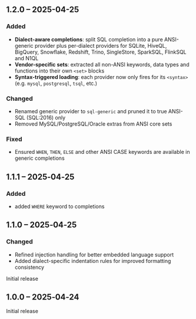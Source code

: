 ## 1.2.0 – 2025-04-25

### Added

- **Dialect-aware completions**: split SQL completion into a pure ANSI-generic provider plus per-dialect providers for SQLite, HiveQL, BigQuery, Snowflake, Redshift, Trino, SingleStore, SparkSQL, FlinkSQL and N1QL
- **Vendor-specific sets**: extracted all non-ANSI keywords, data types and functions into their own `<set>` blocks
- **Syntax-triggered loading**: each provider now only fires for its `<syntax>` (e.g. `mysql`, `postgresql`, `tsql`, etc.)

### Changed

- Renamed generic provider to `sql-generic` and pruned it to true ANSI-SQL (SQL:2016) only
- Removed MySQL/PostgreSQL/Oracle extras from ANSI core sets

### Fixed

- Ensured `WHEN`, `THEN`, `ELSE` and other ANSI CASE keywords are available in generic completions

## 1.1.1 – 2025‑04‑25

### Added

- added `WHERE` keyword to completions

## 1.1.0 – 2025‑04‑25

### Changed

- Refined injection handling for better embedded language support
- Added dialect-specific indentation rules for improved formatting consistency

Initial release

## 1.0.0 – 2025‑04‑24

Initial release
